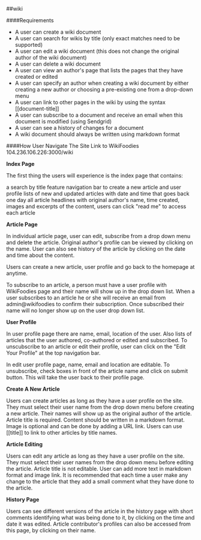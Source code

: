 ##wiki

####Requirements

* A user can create a wiki document
* A user can search for wikis by title (only exact matches need to be supported)
* A user can edit a wiki document (this does not change the original author of the wiki document)
* A user can delete a wiki document
* A user can view an author's page that lists the pages that they have created or edited
* A user can specify an author when creating a wiki document by either creating a new author
or choosing a pre-existing one from a drop-down menu
* A user can link to other pages in the wiki by using the syntax [[document-title]]
* A user can subscribe to a document and receive an email when this document is modified (using Sendgrid)
* A user can see a history of changes for a document
* A wiki document should always be written using markdown format

####How User Navigate The Site
Link to WikiFoodies 104.236.106.226:3000/wiki

**Index Page**

The first thing the users will experience is the index page that contains:

   a search by title feature
   navigation bar to create a new article and user profile
   lists of new and updated articles with date and time that goes back one day
   all article headlines with original author's name, time created, images and excerpts of the content, users can click "read me" to access each article

**Article Page**

In individual article page, user can edit, subscribe from a drop down menu and delete the article. Original author's profile can be viewed by clicking on the name. User can also see history of the article by clicking on the date and time about the content.

Users can create a new article, user profile and go back to the homepage at anytime.

To subscribe to an article, a person must have a user profile with WikiFoodies page and their name will show up in the drop down list.
When a user subscribes to an article he or she will receive an email from admin@wikifoodies to confirm their subscription.
Once subscribed their name will no longer show up on the user drop down list.

**User Profile**

In user profile page there are name, email, location of the user. Also lists of articles that the user authored, co-authored or edited and subscribed. 
To unscubscribe to an article or edit their profile, user can click on the "Edit Your Profile" at the top navigation bar.

In edit user profile page, name, email and location are editable. To unsubscribe, check boxes in front of the article name and click on submit button. This will take the user back to their profile page.

**Create A New Article**

Users can create articles as long as they have a user profile on the site. They must select their user name from the drop down menu before creating a new article. Their names will show up as the original author of the article.
Article title is required. Content should be written in a markdown format. Image is optional and can be done by adding a URL link. Users can use [[title]] to link to other articles by title names.

**Article Editing**

Users can edit any article as long as they have a user profile on the site. They must select their user names from the drop down menu before editing the article.
Article title is not editable. User can add more text in markdown format and image link. It is recommended that each time a user make any change to the article that they add a small comment what they have done to the article.

**History Page**

Users can see different versions of the article in the history page with short comments identifying what was being done to it, by clicking on the time and date it was edited. Article contributor's profiles can also be accessed from this page, by clicking on their name.




